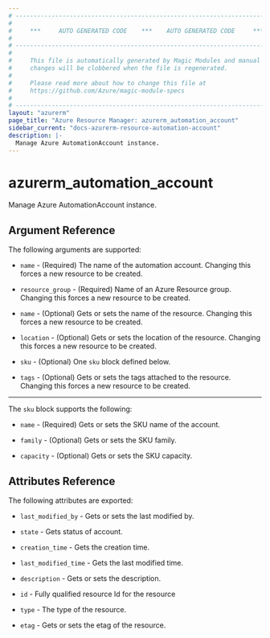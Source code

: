 ```yaml
---
# ----------------------------------------------------------------------------
#
#     ***     AUTO GENERATED CODE    ***    AUTO GENERATED CODE     ***
#
# ----------------------------------------------------------------------------
#
#     This file is automatically generated by Magic Modules and manual
#     changes will be clobbered when the file is regenerated.
#
#     Please read more about how to change this file at
#     https://github.com/Azure/magic-module-specs
#
# ----------------------------------------------------------------------------
layout: "azurerm"
page_title: "Azure Resource Manager: azurerm_automation_account"
sidebar_current: "docs-azurerm-resource-automation-account"
description: |-
  Manage Azure AutomationAccount instance.
---
```


# azurerm_automation_account

Manage Azure AutomationAccount instance.


## Argument Reference

The following arguments are supported:

* `name` - (Required) The name of the automation account. Changing this forces a new resource to be created.

* `resource_group` - (Required) Name of an Azure Resource group. Changing this forces a new resource to be created.

* `name` - (Optional) Gets or sets the name of the resource. Changing this forces a new resource to be created.

* `location` - (Optional) Gets or sets the location of the resource. Changing this forces a new resource to be created.

* `sku` - (Optional) One `sku` block defined below.

* `tags` - (Optional) Gets or sets the tags attached to the resource. Changing this forces a new resource to be created.

---

The `sku` block supports the following:

* `name` - (Required) Gets or sets the SKU name of the account.

* `family` - (Optional) Gets or sets the SKU family.

* `capacity` - (Optional) Gets or sets the SKU capacity.

## Attributes Reference

The following attributes are exported:

* `last_modified_by` - Gets or sets the last modified by.

* `state` - Gets status of account.

* `creation_time` - Gets the creation time.

* `last_modified_time` - Gets the last modified time.

* `description` - Gets or sets the description.

* `id` - Fully qualified resource Id for the resource

* `type` - The type of the resource.

* `etag` - Gets or sets the etag of the resource.
